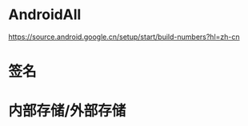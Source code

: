 # AndroidAll

https://source.android.google.cn/setup/start/build-numbers?hl=zh-cn


# 签名
# 内部存储/外部存储




